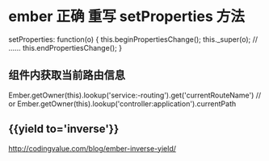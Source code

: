 #  ember  正确 重写  setProperties 方法

setProperties: function(o) {
	this.beginPropertiesChange();
	this._super(o);
	// ......
	this.endPropertiesChange();
}


## 组件内获取当前路由信息

Ember.getOwner(this).lookup('service:-routing').get('currentRouteName')
// or
Ember.getOwner(this).lookup('controller:application').currentPath



##  {{yield to='inverse'}} 


http://codingvalue.com/blog/ember-inverse-yield/



